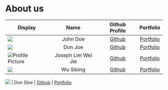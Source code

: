 # About us

Display | Name | Github Profile | Portfolio 
--------|:----:|:--------------:|:---------:
![](https://via.placeholder.com/100.png?text=Photo) | John Doe | [Github](https://github.com/) | [Portfolio](docs/team/johndoe.md)
![](https://via.placeholder.com/100.png?text=Photo) | Don Joe | [Github](https://github.com/) | [Portfolio](docs/team/johndoe.md)
![Profile Picture](https://user-images.githubusercontent.com/59989652/78684285-dd7c9600-7922-11ea-8eb3-1f48e0764e78.PNG) | Joseph Lim Wei Jie | [Github](https://github.com/JosephLimWeiJie) | [Portfolio](team/JosephLimWeiJie.md)
![](https://via.placeholder.com/100.png?text=Photo) | Wu Sibing | [Github](https://github.com/SibingWu) | [Portfolio](team/sibingwu.md)

![](https://via.placeholder.com/100.png?text=Photo) | Don Sloe | [Github](https://github.com/) | [Portfolio](docs/team/johndoe.md)
